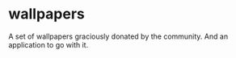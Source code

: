 # wallpapers
A set of wallpapers graciously donated by the community. And an application to go with it.
